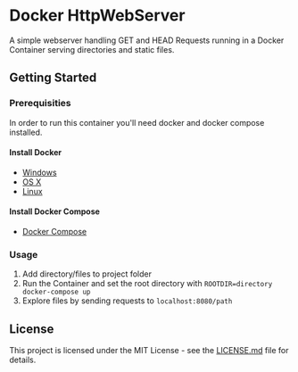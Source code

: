 # Docker HttpWebServer

A simple  webserver handling GET and HEAD Requests running in a Docker Container serving directories and static files.

## Getting Started

### Prerequisities

In order to run this container you'll need docker and docker compose installed.

#### Install Docker
* [Windows](https://docs.docker.com/windows/started)
* [OS X](https://docs.docker.com/mac/started/)
* [Linux](https://docs.docker.com/linux/started/)

#### Install Docker Compose
* [Docker Compose](https://docs.docker.com/compose/install/)

### Usage

1. Add directory/files to project folder
2. Run the Container and set the root directory with `ROOTDIR=directory docker-compose up`
3. Explore files by sending requests to `localhost:8080/path`

## License

This project is licensed under the MIT License - see the [LICENSE.md](LICENSE.md) file for details.
